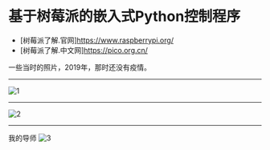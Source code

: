 # 基于树莓派的嵌入式Python控制程序

- [树莓派了解.官网]https://www.raspberrypi.org/
- [树莓派了解.中文网]https://pico.org.cn/






一些当时的照片，2019年，那时还没有疫情。

-----------------------------------------------------------------------------------------------------------
![1](https://user-images.githubusercontent.com/49359900/125483284-c0212f4f-5b64-411c-a6e6-86072d641bf2.jpg)

-----------------------------------------------------------------------------------------------------------
![2](https://user-images.githubusercontent.com/49359900/125483309-19f94294-7cc1-468b-b428-4e226c4950f7.jpg)

-----------------------------------------------------------------------------------------------------------
我的导师
![3](https://user-images.githubusercontent.com/49359900/125483333-5648c5f0-a90a-4e55-874b-c2fba1e9b907.jpg)
